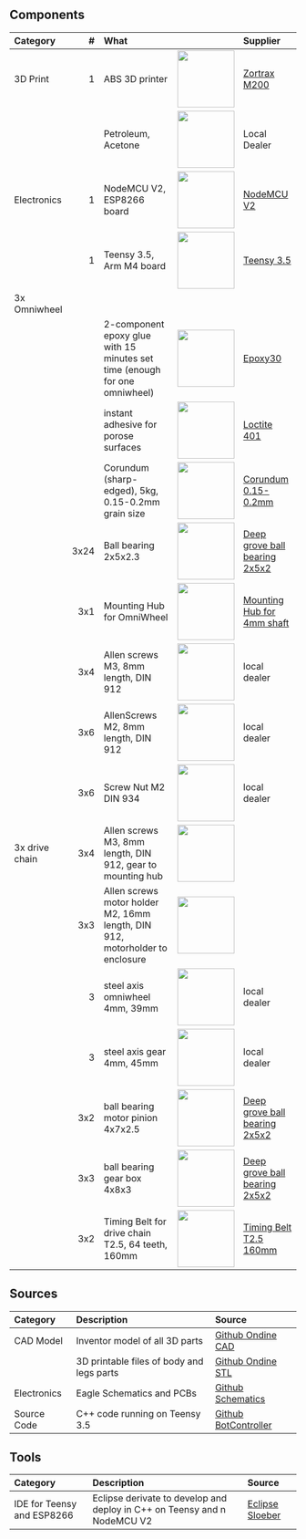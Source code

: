 ## Components


|Category           |  #| What                                               |              | Supplier        |
|:------------------|--:|:---------------------------------------------------|:-------------|:----------------|
|3D Print           | 1 | ABS 3D printer                                     | <img width="100" src="https://raw.githubusercontent.com/jochenalt/Ondine/master/docs/images/bom/Zortrax-M200-professional-desktop-3D-printer.jpg"/> | [Zortrax M200](https://store.zortrax.com/M200) |
|                   |   | Petroleum, Acetone                                 | <img width="100" src="https://upload.wikimedia.org/wikipedia/commons/thumb/1/19/Acetone-structural.png/255px-Acetone-structural.png"/> | Local Dealer    | 																																			        |
|Electronics        | 1 | NodeMCU V2, ESP8266 board                          | <img width="100" src="https://statics3.seeedstudio.com/seeed/img/2017-03/QluwTVU7FQIvaC8dZy6x2JaM.jpg"/>                       |  [NodeMCU V2](https://www.seeedstudio.com/NodeMCU-v2-Lua-based-ESP8266-development-kit-p-2415.html) |
|                   | 1 | Teensy 3.5, Arm M4 board                           | <img width="100" src="https://www.pjrc.com/store/teensy35.jpg"/>                                                    | [Teensy 3.5](https://www.pjrc.com/store/teensy35.html ) |
|3x Omniwheel       |  |                                                     |             |                  |
|                   |  | 2-component epoxy glue with 15 minutes set time (enough for one omniwheel) | <img width="100" src="https://images-na.ssl-images-amazon.com/images/I/41NpN3-Fl-L.jpg"/> | [Epoxy30](https://www.amazon.de/Minuten-Epoxy-Kleber-Transparent-100/dp/B00MKAW3DA/ref=sr_1_1?ie=UTF8&qid=1534629955&sr=8-1&keywords=epoxy+30) |
|                   |  | instant adhesive for porose surfaces                | <img width="100" src="http://hybris.cms.henkel.com/medias/sys_master/root/8799844728862/401-new.jpg"/> | [Loctite 401](http://www.loctite.de/produktsuche-29727.htm?nodeid=8802625323009) |
|                   |  | Corundum (sharp-edged), 5kg, 0.15-0.2mm grain size   |  <img width="100" src="https://upload.wikimedia.org/wikipedia/commons/thumb/6/63/Corundum-215245.jpg/600px-Corundum-215245.jpg"/> |[Corundum 0.15-0.2mm](https://www.ebay.de/itm/Strahlmittel-Glasperlen-Korund-Schlacke-Granatsand-Strahlgut-Sandstrahlen/172177067505?ssPageName=STRK%3AMEBIDX%3AIT&var=471011289734&_trksid=p2060353.m2749.l2649) | 
|                   |3x24|Ball bearing 2x5x2.3                                 | <img width="100" src="https://www.kugellager-express.de/media/image/product/6134/md/miniatur-kugellager-zoll-inch-r188-w3-175-offen-6-35x12-7x3-175-mm.jpg"/> | [Deep grove ball bearing 2x5x2](https://www.kugellager-express.de/miniatur-kugellager-682-zz-2x5x2-3-mm) |
|                   |3x1| Mounting Hub for OmniWheel                          | <img width="100" src="https://a.pololu-files.com/picture/0J1106.600x480.jpg?11d07bed4679844014f660800dd55548"/> | [Mounting Hub for 4mm shaft](https://www.pololu.com/product/1997) |
|                   |3x4| Allen screws M3, 8mm length, DIN 912                 | <img width="100" src="https://upload.wikimedia.org/wikipedia/commons/thumb/0/07/Inbus-Schraube.jpg/440px-Inbus-Schraube.jpg"/> | local dealer |
|                   |3x6| AllenScrews M2, 8mm length, DIN 912                 | <img width="100" src="https://upload.wikimedia.org/wikipedia/commons/thumb/0/07/Inbus-Schraube.jpg/440px-Inbus-Schraube.jpg"/> | local dealer |
|                   |3x6| Screw Nut M2 DIN 934                                | <img width="100" src="https://encrypted-tbn0.gstatic.com/images?q=tbn:ANd9GcSp9dF9gi3EpbgLt_nPm75ovYIl1Juc83buPc0nQd0NHlBL4CLy"/> | local dealer |
|3x drive chain     |3x4| Allen screws M3, 8mm length, DIN 912, gear to mounting hub                 | <img width="100" src="https://upload.wikimedia.org/wikipedia/commons/thumb/0/07/Inbus-Schraube.jpg/440px-Inbus-Schraube.jpg"/> 
|                   |3x3| Allen screws motor holder M2, 16mm length, DIN 912, motorholder to enclosure  | <img width="100" src="https://upload.wikimedia.org/wikipedia/commons/thumb/0/07/Inbus-Schraube.jpg/440px-Inbus-Schraube.jpg"/> |
|                   |3  | steel axis omniwheel 4mm, 39mm                              |   <img width="100" src="https://asset.conrad.com/media10/isa/160267/c1/-/de/237213_BB_00_FB/silberstahl-welle-reely-o-x-l-2-mm-x-500-mm.jpg?x=520&y=520"/> | local dealer |          |                  |
|                   |3  | steel axis gear 4mm, 45mm                              |   <img width="100" src="https://asset.conrad.com/media10/isa/160267/c1/-/de/237213_BB_00_FB/silberstahl-welle-reely-o-x-l-2-mm-x-500-mm.jpg?x=520&y=520"/> | local dealer |          |                  |
|                   |3x2| ball bearing motor pinion 4x7x2.5                                 |  <img width="100" src="https://www.kugellager-express.de/media/image/product/6134/md/miniatur-kugellager-zoll-inch-r188-w3-175-offen-6-35x12-7x3-175-mm.jpg"/> | [Deep grove ball bearing 2x5x2](https://www.kugellager-express.de/miniatur-kugellager-mr74-zz-4x7x2-5-mm) |
|                   |3x3| ball bearing gear box 4x8x3                                 |  <img width="100" src="https://www.kugellager-express.de/media/image/product/6134/md/miniatur-kugellager-zoll-inch-r188-w3-175-offen-6-35x12-7x3-175-mm.jpg"/> | [Deep grove ball bearing 2x5x2](https://www.kugellager-express.de/miniatur-kugellager-mr84-2rs-4x8x3-mm) |
|                   |3x2| Timing Belt for drive chain T2.5, 64 teeth, 160mm |  <img width="100" src="https://www.keilriemenexpress.de/media/catalog/product/cache/1/image/9df78eab33525d08d6e5fb8d27136e95/Z/a/Zahnflachriemen_T25_36.jpg"/> | [Timing Belt T2.5 160mm](https://www.keilriemenexpress.de/zahnflachriemen-zahnriemen-shop/synchroflex-zahnriemen-t/zahnriemen-t-2-5/zahnflachriemen-t-2-5-6-mm-breite/t2-5-160-mm-breite-6-mm.html) |

## Sources

|Category              |  Description                                                        | Source     |
|:---------------------|:--------------------------------------------------------------------|:-----------|
|CAD Model             | Inventor model of all 3D parts                                      | [Github Ondine CAD](https://github.com/jochenalt/ondine/tree/master/CAD) |
|                      | 3D printable files of body and legs parts                           | [Github Ondine STL](https://github.com/jochenalt/ondine/tree/master/stl) |
|Electronics           | Eagle Schematics and PCBs                                           | [Github Schematics](https://github.com/jochenalt/ondine/tree/master/schematics) |
|Source Code           | C++ code running on Teensy 3.5                             		 | [Github BotController](https://github.com/jochenalt/ondine/tree/master/code/BotController) |


## Tools
|Category              |  Description                                                        | Source     |
|:---------------------|:--------------------------------------------------------------------|:-----------|
|IDE for Teensy and ESP8266 | Eclipse derivate to develop and deploy in C++ on Teensy and n NodeMCU V2 |  [Eclipse Sloeber](http://eclipse.baeyens.it)                                      |


